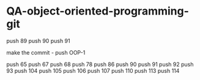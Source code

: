 # QA-object-oriented-programming-git

push 89
push 90
push 91

make the commit - push OOP-1

push 65
push 67
push 68
push 78
push 86
push 90 
push 91
push 92
push 93
push 104
push 105
push 106
push 107
push 110
push 113
push 114 
